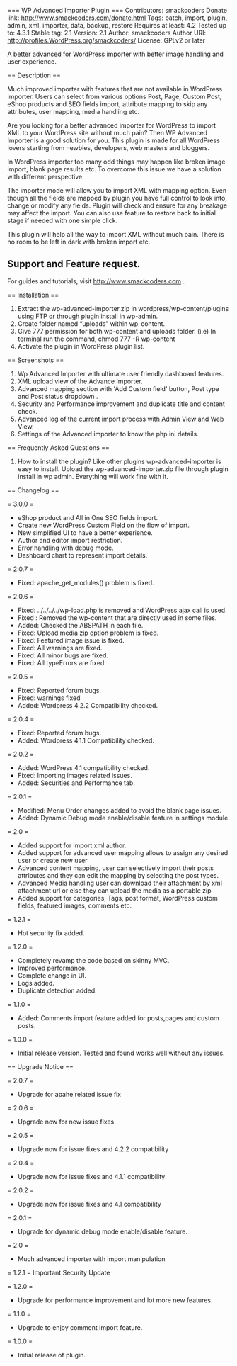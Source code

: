 === WP Advanced Importer Plugin ===
Contributors: smackcoders
Donate link: http://www.smackcoders.com/donate.html
Tags: batch, import, plugin, admin, xml, importer, data, backup, restore
Requires at least: 4.2
Tested up to: 4.3.1
Stable tag: 2.1
Version: 2.1
Author: smackcoders
Author URI: http://profiles.WordPress.org/smackcoders/
License: GPLv2 or later

A better advanced for WordPress importer with better image handling and user experience.

== Description ==

Much improved importer with features that are not available in WordPress importer. Users can select from various options Post, Page, Custom Post, eShop products and SEO fields import, attribute mapping to skip any attributes, user mapping, media handling etc.

Are you looking for a better advanced importer for WordPress to import XML to your WordPress site without much pain? Then WP Advanced Importer is a good solution for you. This plugin is made for all WordPress lovers starting from newbies, developers, web masters and bloggers. 

In WordPress importer too many odd things may happen like broken image import, blank page results etc. To overcome this issue we have a solution with different perspective. 

The importer mode will allow you to import XML with mapping option. Even though all the fields are mapped by plugin you have full control to look into, change or modify any fields. Plugin will check and ensure for any breakage may affect the import. You can also use feature to restore back to initial stage if needed with one simple click.

This plugin will help all the way to import XML without much pain. There is no room to be left in dark with broken import etc.  


Support and Feature request.
----------------------------
For guides and tutorials, visit http://www.smackcoders.com . 


== Installation ==

1. Extract the wp-advanced-importer.zip in wordpress/wp-content/plugins using FTP or through plugin install in wp-admin.
2. Create folder named “uploads”  within wp-content.
3. Give 777 permission for both wp-content and uploads folder. (i.e)
	In terminal run the command, chmod 777 -R wp-content
4. Activate the plugin in WordPress plugin list.

== Screenshots ==

1. Wp Advanced Importer with ultimate user friendly dashboard features.
2. XML upload view of the Advance Importer.
3. Advanced mapping section with 'Add Custom field' button, Post type and Post status dropdown .
4. Security and Performance improvement and duplicate title and content check.
5. Advanced log of the current import process with Admin View and Web View.
6. Settings of the Advanced importer to know the php.ini details.

== Frequently Asked Questions ==

1. How to install the plugin?
Like other plugins wp-advanced-importer is easy to install. Upload the wp-advanced-importer.zip file through plugin install in wp admin. Everything will work fine with it.


== Changelog ==

= 3.0.0 =
* eShop product and All in One SEO fields import.
* Create new WordPress Custom Field on the flow of import.
* New simplified UI to have a better experience.
* Author and editor import restriction.
* Error handling with debug mode.
* Dashboard chart to represent import details. 

= 2.0.7 =
* Fixed: apache_get_modules() problem is fixed.

= 2.0.6 =
* Fixed: ../../../../wp-load.php is removed and WordPress ajax call is used.
* Fixed : Removed the wp-content that are directly used in some files.
* Added: Checked the ABSPATH in each file.
* Fixed: Upload media zip option problem is fixed.
* Fixed: Featured image issue is fixed.
* Fixed: All warnings are fixed.
* Fixed: All minor bugs are fixed.
* Fixed: All typeErrors are fixed.

= 2.0.5 =
* Fixed: Reported forum bugs.
* Fixed: warnings fixed
* Added: Wordpress 4.2.2 Compatibility checked.

= 2.0.4 =
* Fixed: Reported forum bugs.
* Added: Wordpress 4.1.1 Compatibility checked.
  
= 2.0.2 =
* Added: WordPress 4.1 compatibility checked.
* Fixed: Importing images related issues.
* Added: Securities and Performance tab.

= 2.0.1 =
* Modified: Menu Order changes added to avoid the blank page issues.
* Added: Dynamic Debug mode enable/disable feature in settings module.

= 2.0 = 
* Added support for import xml author.
* Added support for advanced user mapping allows to assign any desired user or create new user
* Advanced content mapping, user can selectively import their posts attributes and they can edit the mapping by selecting the post types.
* Advanced Media handling user can download their attachment by xml attachment url or else they can upload the media as a portable zip 
* Added support for categories, Tags, post format, WordPress custom fields, featured images, comments etc. 

= 1.2.1 = 
* Hot security fix added.

= 1.2.0 = 
* Completely revamp the code based on skinny MVC.
* Improved performance.
* Complete change in UI. 
* Logs added.
* Duplicate detection added.

= 1.1.0 =
* Added: Comments import feature added for posts,pages and custom posts.

= 1.0.0 =	
* Initial release version. Tested and found works well without any issues.

== Upgrade Notice ==

= 2.0.7 =
* Upgrade for apahe related issue fix

= 2.0.6 =
* Upgrade now for new issue fixes

= 2.0.5 =
* Upgrade now for issue fixes and 4.2.2 compatibility

= 2.0.4 =
* Upgrade now for issue fixes and 4.1.1 compatibility

= 2.0.2 =
* Upgrade now for issue fixes and 4.1 compatibility

= 2.0.1 =
* Upgrade for dynamic debug mode enable/disable feature.

= 2.0 = 
* Much advanced importer with import manipulation

= 1.2.1 = 
Important Security Update

= 1.2.0 =
* Upgrade for performance improvement and lot more new features.
 
= 1.1.0 =
* Upgrade to enjoy comment import feature.

= 1.0.0 =	
* Initial release of plugin. 

